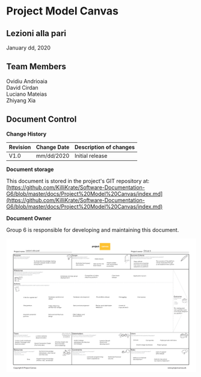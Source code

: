 # Project Model Canvas

## Lezioni alla pari
January dd, 2020

## Team Members
Ovidiu Andrioaia  
David Cirdan  
Luciano Mateias  
Zhiyang Xia


## Document Control
**Change History**

| Revision | Change Date | Description of changes |
| -------- | ----------- | ---------------------- |
| V1.0     | mm/dd/2020  | Initial release        |

**Document storage**

This document is stored in the project's GIT repository at:
[https://github.com/KilliKrate/Software-Documentation-G6/blob/master/docs/Project%20Model%20Canvas/index.md](https://github.com/KilliKrate/Software-Documentation-G6/blob/master/docs/Project%20Model%20Canvas/index.md)
 
**Document Owner**

Group 6 is responsible for developing and maintaining this document.

![](../img/Project%20model%20canvas.png)
